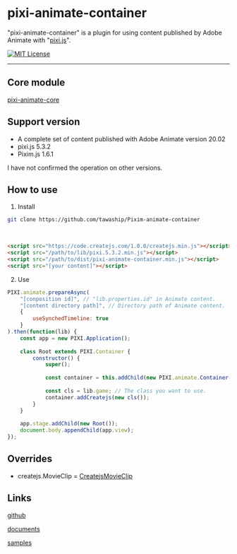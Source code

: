 # pixi-animate-container

"pixi-animate-container" is a plugin for using content published by Adobe Animate with "[pixi.js](https://github.com/pixijs/pixi.js)".

[![MIT License](http://img.shields.io/badge/license-MIT-blue.svg?style=flat)](LICENSE)

---

## Core module
[pixi-animate-core](https://tawaship.github.io/pixi-animate-core/)

## Support version

- A complete set of content published with Adobe Animate version 20.02
- pixi.js 5.3.2
- Pixim.js 1.6.1

I have not confirmed the operation on other versions.

## How to use

1. Install

```sh
git clone https://github.com/tawaship/Pixim-animate-container
```

<br>

```html
<script src="https://code.createjs.com/1.0.0/createjs.min.js"></script>
<script src="/path/to/lib/pixi.5.3.2.min.js"></script>
<script src="/path/to/dist/pixi-animate-container.min.js"></script>
<script src="[your content]"></script>
```

2. Use

```javascript
PIXI.animate.prepareAsync(
	"[conposition id]", // "lib.properties.id" in Animate content.
	"[content directory path]", // Directory path of Animate content.
	{
		useSynchedTimeline: true
	}
).then(function(lib) {
	const app = new PIXI.Application();
	
	class Root extends PIXI.Container {
		constructor() {
			super();
			
			const container = this.addChild(new PIXI.animate.Container(app.ticker));
			
			const cls = lib.game; // The class you want to use.
			container.addCreatejs(new cls());
		}
	}
	
	app.stage.addChild(new Root());
	document.body.appendChild(app.view);
});
```

## Overrides

- createjs.MovieClip = [CreatejsMovieClip](https://tawaship.github.io/Pixim-animate-container/docs/pixi/classes/createjsmovieclip.html)

## Links

[github](https://github.com/tawaship/Pixim-animate-container)

[documents](https://tawaship.github.io/Pixim-animate-container/docs/)

[samples](https://tawaship.github.io/Pixim-animate-container/samples/)